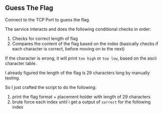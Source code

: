 ## Guess The Flag

Connect to the TCP Port to guess the flag.

The service interacts and does the following conditional checks in order:
1. Checks for correct length of flag
2. Compares the content of the flag based on the index (basically checks if each character is correct, before moving on to the next)

If the character is wrong, it will print `too high` or `too low`, based on the ascii character table.

I already figured the length of the flag is 29 characters long by manually testing.

So I just crafted the script to do the following:
1. print the flag format + placement holder with length of 29 characters
2. brute force each index until i get a output of `correct` for the following index
